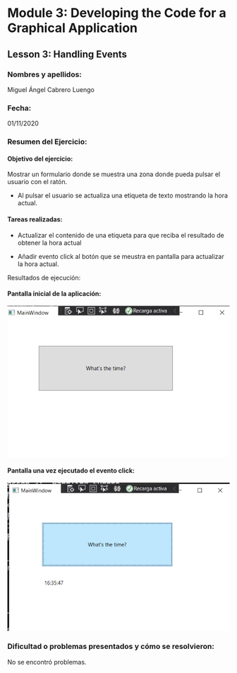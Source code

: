 ﻿# Module 3:  Developing the Code for a Graphical Application
## Lesson 3:  Handling Events
### Nombres y apellidos:
Miguel Ángel Cabrero Luengo
### Fecha:
01/11/2020
### Resumen del Ejercicio:

#### Objetivo del ejercicio:
Mostrar un formulario donde se muestra una zona donde pueda pulsar el usuario con el ratón.

- Al pulsar el usuario se actualiza una etiqueta de texto mostrando la hora actual.

#### Tareas realizadas:

- Actualizar el contenido de una etiqueta para que reciba el resultado de obtener la hora actual

- Añadir evento click al botón que se meustra en pantalla para actualizar la hora actual.


Resultados de ejecución:

#### Pantalla inicial de la aplicación:
<img src="img/01.png">

#### Pantalla una vez ejecutado el evento click:
<img src="img/02.png">


### Dificultad o problemas presentados y cómo se resolvieron:
No se encontró problemas.


